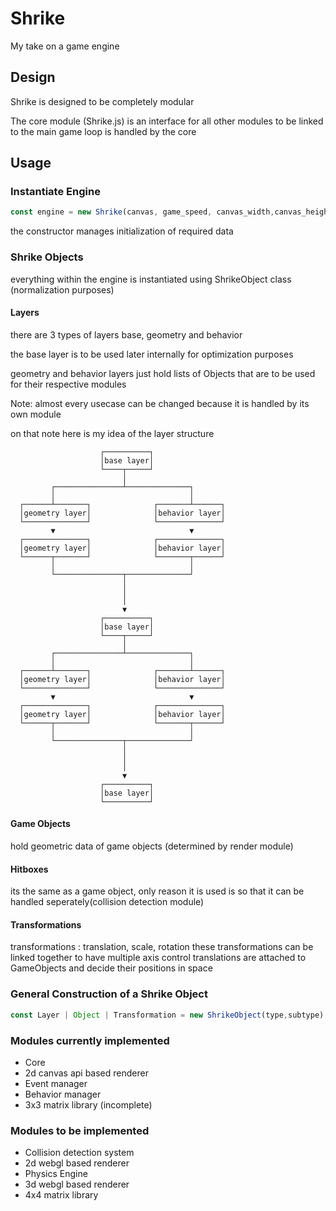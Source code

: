 # Shrike

My take on a game engine


## Design 
Shrike is designed to be completely modular

The core module (Shrike.js) is an interface for all other modules to be linked to 
the main game loop is handled by the core

## Usage

### Instantiate Engine
```javascript
const engine = new Shrike(canvas, game_speed, canvas_width,canvas_height)
 ```
the constructor manages initialization of required data

### Shrike Objects

everything within the engine is instantiated using ShrikeObject class (normalization purposes)

#### Layers
there are 3 types of layers base, geometry and behavior

the base layer is to be used later internally for optimization purposes

geometry and behavior layers just hold lists of Objects that are to be used for their respective modules

Note: almost every usecase can be changed because it is handled by its own module

on that note here is my idea of the layer structure


                        ┌──────────┐                
                        │base layer│                
                        └────┬─────┘                
                             │                      
             ┌───────────────┴──────────────┐       
             │                              │       
      ┌──────┴───────┐              ┌───────┴──────┐
      │geometry layer│              │behavior layer│
      └──────────────┘              └──────────────┘
             ▼                              ▼       
      ┌──────────────┐              ┌──────────────┐
      │geometry layer│              │behavior layer│
      └──────┬───────┘              └───────┬──────┘
             │                              │       
             └───────────────┬──────────────┘       
                             │                      
                             │                      
                             │                      
                             ▼                      
                        ┌──────────┐                
                        │base layer│                
                        └────┬─────┘                
                             │                      
             ┌───────────────┴──────────────┐       
             │                              │       
      ┌──────┴───────┐              ┌───────┴──────┐
      │geometry layer│              │behavior layer│
      └──────────────┘              └──────────────┘
             ▼                              ▼       
      ┌──────────────┐              ┌──────────────┐
      │geometry layer│              │behavior layer│
      └──────┬───────┘              └───────┬──────┘
             │                              │       
             └───────────────┬──────────────┘       
                             │                      
                             │                      
                             │                      
                             ▼                      
                        ┌──────────┐                
                        │base layer│                
                        └──────────┘                


#### Game Objects
hold geometric data of game objects (determined by render module)

#### Hitboxes
its the same as a game object, only reason it is used is so that it can be handled seperately(collision detection module)

#### Transformations
transformations : translation, scale, rotation
these transformations can be linked together to have multiple axis control 
translations are attached to GameObjects and decide their positions in space

### General Construction of a Shrike Object
```javascript
const Layer | Object | Transformation = new ShrikeObject(type,subtype)
```








### Modules currently implemented 
- Core 
- 2d canvas api based renderer
- Event manager
- Behavior manager
- 3x3 matrix library (incomplete)

### Modules to be implemented
- Collision detection system
- 2d webgl based renderer
- Physics Engine
- 3d webgl based renderer
- 4x4 matrix library


